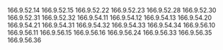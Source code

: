 166.9.52.14
166.9.52.15
166.9.52.22
166.9.52.23
166.9.52.28
166.9.52.30
166.9.52.31
166.9.52.32
166.9.54.11
166.9.54.12
166.9.54.13
166.9.54.20
166.9.54.21
166.9.54.31
166.9.54.32
166.9.54.33
166.9.54.34
166.9.56.10
166.9.56.11
166.9.56.15
166.9.56.16
166.9.56.24
166.9.56.33
166.9.56.35
166.9.56.36
